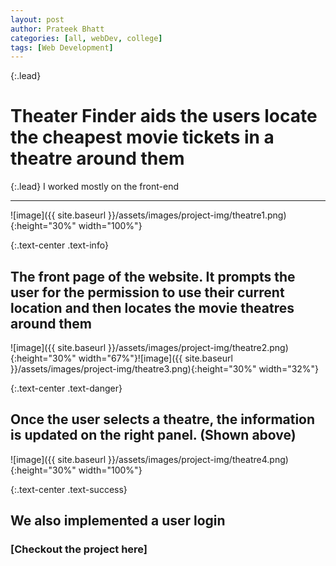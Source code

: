 ```yaml
---
layout: post
author: Prateek Bhatt
categories: [all, webDev, college]
tags: [Web Development]
---
```


{:.lead}
# Theater Finder aids the users locate the cheapest movie tickets in a theatre around them

{:.lead}
I worked mostly on the front-end

---

![image]({{ site.baseurl }}/assets/images/project-img/theatre1.png){:height="30%" width="100%"}

{:.text-center .text-info}

## The front page of the website. It prompts the user for the permission to use their current location and then locates the movie theatres around them

![image]({{ site.baseurl }}/assets/images/project-img/theatre2.png){:height="30%" width="67%"}![image]({{ site.baseurl }}/assets/images/project-img/theatre3.png){:height="30%" width="32%"}

{:.text-center .text-danger}

## Once the user selects a theatre, the information is updated on the right panel. (Shown above)

![image]({{ site.baseurl }}/assets/images/project-img/theatre4.png){:height="30%" width="100%"}

{:.text-center .text-success}

## We also implemented a user login

### [Checkout the project here]